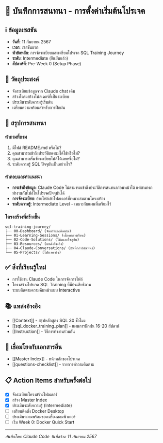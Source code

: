 # 💬 บันทึกการสนทนา - การตั้งค่าเริ่มต้นโปรเจค

## ℹ️ ข้อมูลเซสชัน
- **วันที่**: 11 กันยายน 2567
- **เวลา**: เซสชันแรก
- **หัวข้อหลัก**: การจัดระเบียบและเตรียมโปรเจค SQL Training Journey
- **ระดับ**: Intermediate (ยืนยันแล้ว)
- **สัปดาห์ที่**: Pre-Week 0 (Setup Phase)

## 🎯 วัตถุประสงค์
- จัดระเบียบข้อมูลจาก Claude chat เดิม
- สร้างโครงสร้างโฟลเดอร์ที่เป็นระเบียบ
- ประเมินระดับความรู้เริ่มต้น
- เตรียมความพร้อมสำหรับการฝึกฝน

## 📝 สรุปการสนทนา

### คำถามที่ถาม
1. มีไฟล์ README.md หรือไม่?
2. คุณสามารถเข้าถึงประวัติของผมได้ใช่หรือไม่?
3. คุณสามารถเริ่มจัดระเบียบไฟล์ได้เลยหรือไม่?
4. ระดับความรู้ SQL ปัจจุบันเป็นอย่างไร?

### คำตอบและคำแนะนำ
- **การเข้าถึงข้อมูล**: Claude Code ไม่สามารถเข้าถึงประวัติการสนทนาก่อนหน้าได้ แต่สามารถทำงานกับไฟล์ในโปรเจคปัจจุบันได้
- **การจัดระเบียบ**: ย้ายไฟล์เข้าโฟลเดอร์ที่เหมาะสมตามโครงสร้าง
- **ระดับความรู้**: Intermediate Level - เหมาะกับแผนที่เตรียมไว้

### โครงสร้างที่สร้างขึ้น
```
sql-training-journey/
├── 00-Dashboard/ (จัดการและติดตาม)
├── 01-Learning-Sessions/ (เนื้อหาการเรียน)
├── 02-Code-Solutions/ (โค้ดและโซลูชัน)
├── 03-Resources/ (แหล่งอ้างอิง)
├── 04-Claude-Conversations/ (บันทึกการสนทนา)
└── 05-Projects/ (โปรเจคจริง)
```

## ✅ สิ่งที่เรียนรู้ใหม่
- การใช้งาน Claude Code ในการจัดการไฟล์
- โครงสร้างโปรเจค SQL Training ที่มีประสิทธิภาพ
- ระบบติดตามความคืบหน้าแบบ Interactive

## 📚 แหล่งอ้างอิง
- [[Context]] - สรุปหลักสูตร SQL 30 ชั่วโมง
- [[sql_docker_training_plan]] - แผนการฝึกฝน 16-20 สัปดาห์
- [[Instruction]] - วิธีการทำงานร่วมกัน

## 🔗 เชื่อมโยงกับเอกสารอื่น
- [[Master Index]] - หน้าหลักของโปรเจค
- [[questions-checklist]] - รายการคำถามติดตาม

## 📋 Action Items สำหรับครั้งต่อไป
- [x] จัดระเบียบโครงสร้างโฟลเดอร์
- [x] สร้าง Master Index
- [x] ประเมินระดับความรู้ (Intermediate)
- [ ] เตรียมติดตั้ง Docker Desktop
- [ ] ประเมินความพร้อมของเครื่องคอมพิวเตอร์
- [ ] เริ่ม Week 0: Docker Quick Start

---
*บันทึกโดย: Claude Code*
*วันที่สร้าง: 11 กันยายน 2567*